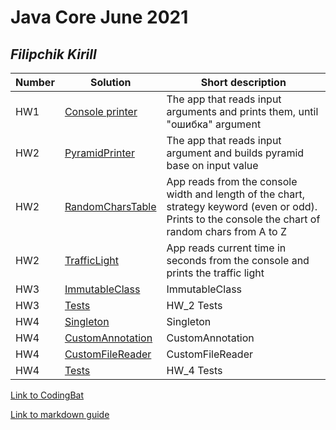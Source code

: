 # Java Core June 2021

## *Filipchik Kirill*

| Number | Solution  | Short description
| --- | --- | --- |
| HW1 | [Console printer](https://github.com/NikolaevArtem/Java_Core_June_2021/tree/feature/KirillFilipchik/src/main/java/homework_1) | The app that reads input arguments and prints them, until "ошибка" argument |
| HW2 | [PyramidPrinter](https://github.com/NikolaevArtem/Java_Core_June_2021/tree/feature/KirillFilipchik/src/main/java/homework_2/pyramid_printer) | The app that reads input argument and builds pyramid base on input value |
| HW2 | [RandomCharsTable](https://github.com/NikolaevArtem/Java_Core_June_2021/tree/feature/KirillFilipchik/src/main/java/homework_2/random_chars_table) | App reads from the console width and length of the chart, strategy keyword (even or odd). Prints to the console the chart of random chars from A to Z |
| HW2 | [TrafficLight](https://github.com/NikolaevArtem/Java_Core_June_2021/tree/feature/KirillFilipchik/src/main/java/homework_2/traffic_light) | App reads current time in seconds from the console and prints the traffic light|
| HW3 | [ImmutableClass](https://github.com/NikolaevArtem/Java_Core_June_2021/tree/feature/KirillFilipchik/src/main/java/homework_3) | ImmutableClass |
| HW3 | [Tests](https://github.com/NikolaevArtem/Java_Core_June_2021/tree/feature/KirillFilipchik/src/test/java/homework_2/) | HW_2 Tests |
| HW4 | [Singleton](https://github.com/NikolaevArtem/Java_Core_June_2021/tree/feature/KirillFilipchik/src/main/java/homework_4/singleton) | Singleton|
| HW4 | [CustomAnnotation](https://github.com/NikolaevArtem/Java_Core_June_2021/tree/feature/KirillFilipchik/src/main/java/homework_4/сustom_annotation) | CustomAnnotation|
| HW4 | [CustomFileReader](https://github.com/NikolaevArtem/Java_Core_June_2021/tree/feature/KirillFilipchik/src/main/java/homework_4/custom_file_reader) | CustomFileReader|
| HW4 | [Tests](https://github.com/NikolaevArtem/Java_Core_June_2021/tree/feature/KirillFilipchik/src/test/java/homework_4) | HW_4 Tests|


[Link to CodingBat](https://codingbat.com/done?user=parallaksik@gmail.com&tag=9517187513)

[Link to markdown guide](https://github.com/adam-p/markdown-here/wiki/Markdown-Cheatsheet)

